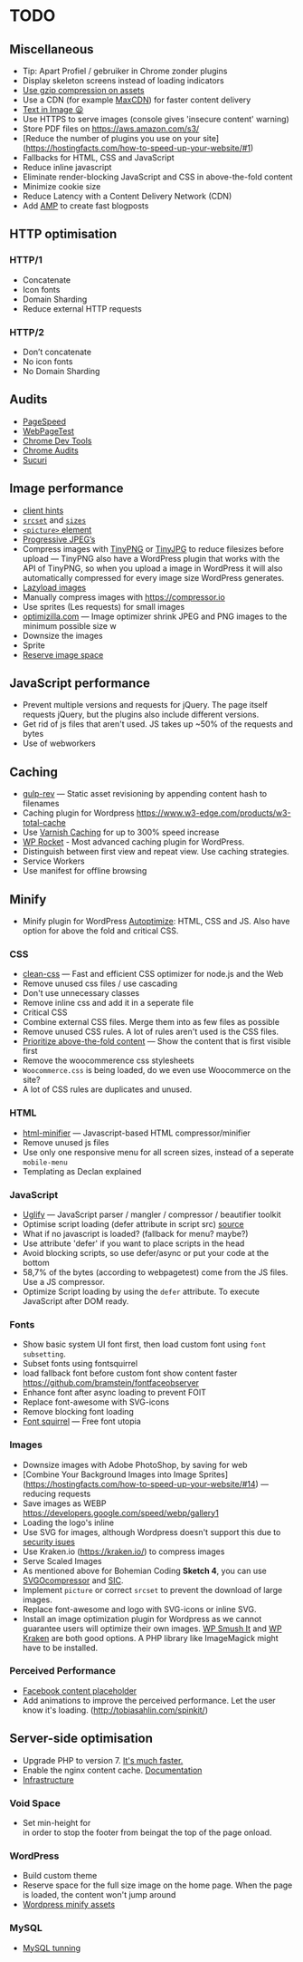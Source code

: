 # TODO

## Miscellaneous

*   Tip: Apart Profiel / gebruiker in Chrome zonder plugins
*   Display skeleton screens instead of loading indicators
*   [Use gzip compression on assets](http://softstribe.com/wordpress/enable-gzip-compression-in-wordpress/)
*   Use a CDN (for example [MaxCDN](https://www.maxcdn.com/)) for faster content delivery
*   [Text in Image :frowning:](http://ux.stackexchange.com/questions/41593/is-the-usage-of-text-embedded-in-an-image-a-bad-practice-for-very-controlled-us)
*   Use HTTPS to serve images (console gives 'insecure content' warning)
*   Store PDF files on https://aws.amazon.com/s3/
*   [Reduce the number of plugins you use on your site] (https://hostingfacts.com/how-to-speed-up-your-website/#1)
*   Fallbacks for HTML, CSS and JavaScript
*   Reduce inline javascript
*   Eliminate render-blocking JavaScript and CSS in above-the-fold content
*   Minimize cookie size
*   Reduce Latency with a Content Delivery Network (CDN)
*   Add [AMP](https://www.ampproject.org/) to create fast blogposts

## HTTP optimisation

### HTTP/1

*   Concatenate
*   Icon fonts
*   Domain Sharding
*   Reduce external HTTP requests

### HTTP/2

*   Don’t concatenate
*   No icon fonts
*   No Domain Sharding

## Audits

*   [PageSpeed](https://developers.google.com/speed/pagespeed/insights/)
*   [WebPageTest](https://www.webpagetest.org)
*   [Chrome Dev Tools](https://developer.chrome.com/devtools)
*   [Chrome Audits](https://developer.chrome.com/extensions/experimental_devtools_audits)
*   [Sucuri](https://performance.sucuri.net/)

## Image performance

*   [client hints](http://httpwg.org/http-extensions/client-hints.html)
*   [`srcset`](https://css-tricks.com/responsive-images-youre-just-changing-resolutions-use-srcset/) and [`sizes`](https://developer.mozilla.org/en-US/docs/Web/HTML/Element/img#Example_4_Using_the_srcset_and_sizes_attributes)
*   [`<picture>` element](https://developer.mozilla.org/en-US/docs/Web/HTML/Element/picture)
*   [Progressive JPEG’s](https://www.thewebmaster.com/dev/2016/feb/10/how-progressive-jpegs-can-speed-up-your-website/)
*   Compress images with [TinyPNG](https://tinypng.com/) or [TinyJPG](https://tinyjpg.com/) to reduce filesizes before upload
    — TinyPNG also have a WordPress plugin that works with the API of TinyPNG, so when you upload a image in WordPress it will also automatically compressed for every image size WordPress generates.
*   [Lazyload images](http://verlok.github.io/lazyload/)
*   Manually compress images with https://compressor.io
*   Use sprites (Les requests) for small images
*   [optimizilla.com](http://optimizilla.com/)
    — Image optimizer shrink JPEG and PNG images to the minimum possible size w
*   Downsize the images
*   Sprite
*   [Reserve image space](http://andmag.se/2012/10/responsive-images-how-to-prevent-reflow/)

## JavaScript performance

*   Prevent multiple versions and requests for jQuery. The page itself requests jQuery, but the plugins also include different versions.
*   Get rid of js files that aren't used. JS takes up ~50% of the requests and bytes
*   Use of webworkers

## Caching

*   [gulp-rev](https://github.com/sindresorhus/gulp-rev)
    — Static asset revisioning by appending content hash to filenames
*   Caching plugin for Wordpress https://www.w3-edge.com/products/w3-total-cache
*   Use [Varnish Caching](http://varnishspeedtest.nl/?url=https%3A%2F%2Fwww.cmd-amsterdam.nl%2Fcmd%2F) for up to 300% speed increase
*   [WP Rocket](https://wp-rocket.me/) - Most advanced caching plugin for WordPress.
*   Distinguish between first view and repeat view. Use caching strategies.
*   Service Workers
*   Use manifest for offline browsing

## Minify

*   Minify plugin for WordPress [Autoptimize](https://wordpress.org/plugins/autoptimize/): HTML, CSS and JS. Also have option for above the fold and critical CSS.

### CSS

*   [clean-css](https://github.com/jakubpawlowicz/clean-css)
    — Fast and efficient CSS optimizer for node.js and the Web
*   Remove unused css files / use cascading
*   Don't use unnecessary classes
*   Remove inline css and add it in a seperate file
*   Critical CSS
*   Combine external CSS files. Merge them into as few files as possible
*   Remove unused CSS rules. A lot of rules aren't used is the CSS files.
*   [Prioritize above-the-fold content](https://developers.google.com/speed/docs/insights/PrioritizeVisibleContent) — Show the content that is first visible first
*   Remove the woocommerence css stylesheets
*   `Woocommerce.css` is being loaded, do we even use Woocommerce on the site?
*   A lot of CSS rules are duplicates and unused.

### HTML

*   [html-minifier](https://github.com/kangax/html-minifier)
    — Javascript-based HTML compressor/minifier
*   Remove unused js files
*   Use only one responsive menu for all screen sizes, instead of a seperate `mobile-menu`
*   Templating as Declan explained

### JavaScript

*   [Uglify](https://github.com/mishoo/UglifyJS2)
    — JavaScript parser / mangler / compressor / beautifier toolkit
*   Optimise script loading (defer attribute in script src) [source](https://www.w3schools.com/tags/att_script_defer.asp)
*   What if no javascript is loaded? (fallback for menu? maybe?)
*   Use attribute 'defer' if you want to place scripts in the head
*   Avoid blocking scripts, so use defer/async or put your code at the bottom
*   58,7% of the bytes (according to webpagetest) come from the JS files. Use a JS compressor.
*   Optimize Script loading by using the `defer` attribute. To execute JavaScript after DOM ready.

### Fonts

*   Show basic system UI font first, then load custom font using `font subsetting`.
*   Subset fonts using fontsquirrel
*   load fallback font before custom font show content faster
    https://github.com/bramstein/fontfaceobserver
*   Enhance font after async loading to prevent FOIT
*   Replace font-awesome with SVG-icons
*   Remove blocking font loading
*   [Font squirrel](https://www.fontsquirrel.com/)
    — Free font utopia

### Images

*   Downsize images with Adobe PhotoShop, by saving for web
*   [Combine Your Background Images into Image Sprites] (https://hostingfacts.com/how-to-speed-up-your-website/#14) — reducing requests
*   Save images as WEBP https://developers.google.com/speed/webp/gallery1
*   Loading the logo's inline
*   Use SVG for images, although Wordpress doesn't support this due to [security isues](https://www.bjornjohansen.no/svg-in-wordpress)
*   Use Kraken.io (https://kraken.io/) to compress images
*   Serve Scaled Images
*   As mentioned above for Bohemian Coding **Sketch 4**, you can use [SVGOcompressor](https://github.com/BohemianCoding/sketch-image-compressor) and [SIC](https://github.com/BohemianCoding/sketch-image-compressor).
*   Implement `picture` or correct `srcset` to prevent the download of large images.
*   Replace font-awesome and logo with SVG-icons or inline SVG.
*   Install an image optimization plugin for Wordpress as we cannot guarantee users will optimize their own images. [WP Smush It](https://wordpress.org/plugins/wp-smushit/) and [WP Kraken](https://wordpress.org/plugins/kraken-image-optimizer/) are both good options. A PHP library like ImageMagick might have to be installed.

### Perceived Performance

*   [Facebook content placeholder](http://cloudcannon.com/deconstructions/2014/11/15/facebook-content-placeholder-deconstruction.html)
*   Add animations to improve the perceived performance. Let the user know it's loading. (http://tobiasahlin.com/spinkit/)

## Server-side optimisation

*   Upgrade PHP to version 7. [It's much faster.](http://blog.wpoven.com/2016/03/31/php-5-6-vs-php-7-wordpress-sites-nginx/)
*   Enable the nginx content cache. [Documentation](https://www.nginx.com/resources/admin-guide/content-caching/)
*   [Infrastructure](https://www.keycdn.com/blog/website-performance-optimization/#infrastructure)

### Void Space

*   Set min-height for <div class="container-wrap"/> in order to stop the footer from beingat the top of the page onload.

### WordPress

*   Build custom theme
*   Reserve space for the full size image on the home page. When the page is loaded, the content won't jump around
*   [Wordpress minify assets](https://wordpress.org/plugins/bwp-minify/)

### MySQL

*   [MySQL tunning](https://www.keycdn.com/blog/website-performance-optimization/#database)
